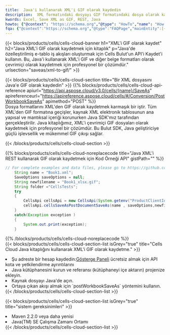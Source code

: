 ```yaml
---
title:  Java'i kullanarak XML'i GIF olarak kaydedin
description:  XML formatındaki dosyayı GIF formatındaki dosya olarak kaydetmek için Aspose.Cells Cloud SDK for Java'i kullanma.
kwords: Excel, Save XML as GIF, REST, Java
howto: {"@context": "https://schema.org","@type": "HowTo","name": "How to save XML as GIF using the Cells Cloud Java library.","description": "How to save XML as GIF using the Cells Cloud Java library.","image": {"@type": "ImageObject"},"url": "/java/saveas/xml-to-gif/","step": [{ "@type": "HowToStep","name": "How to save XML as GIF using the Cells Cloud Java library. step 1", "image": {"@type": "ImageObject",},"url": "/java/saveas/xml-to-gif/","text": "Register an account at <a href='https://dashboard.aspose.cloud/'>Dashboard</a> to get free API quota & authorization details",},{ "@type": "HowToStep","name": "How to save XML as GIF using the Cells Cloud Java library. step 1", "image": {"@type": "ImageObject",},"url": "/java/saveas/xml-to-gif/","text": "Install Java library and add the reference (import the library) to your project.",},{ "@type": "HowToStep","name": "How to save XML as GIF using the Cells Cloud Java library. step 1", "image": {"@type": "ImageObject",},"url": "/java/saveas/xml-to-gif/","text": "Open the source file in Java.",},{ "@type": "HowToStep","name": "How to save XML as GIF using the Cells Cloud Java library. step 1", "image": {"@type": "ImageObject",},"url": "/java/saveas/xml-to-gif/","text": "Use the `postWorkbookSaveAs` method to retrieve the resulting stream.",}, ],"supply": {"@type": "HowToSupply","name": "document"},"tool": [{"@type": "HowToTool","name": "IntelliJ IDEA, Visual Studio Code, Eclipse"},{"@type": "HowToTool","name": "Aspose Cells"}],"totalTime": "PT6M"}
fqa: {"@context":"https://schema.org","@type":"FAQPage","mainEntity":[{"@type":"Question","name":"Why save file as other formats file in C# using REST API?","acceptedAnswer":{"@type":"Answer","text":"Documents are encoded in many ways, and some files may be incompatible with the software you use. To open and read such files, just save them as appropriate file formats.<br/><ol><li>Install .NET SDK and add the reference (import the library) to your project.</li><li>Open the source file in C# using REST API.</li><li>Call the PostWorkbookSaveAsRequest() method, passing an output filename with required extension.</li><li>Get the result of save as a separate file.</li></ol>"}},{"@type":"Question","name":"What file formats can I save as with your C# library?","acceptedAnswer":{"@type":"Answer","text":"We support a variety of file formats for conversion using .NET library, including XLSX, Excel, xls , PDF, CSV, HTML, Markdown, XML, PNG, JPG, TIFF, Json, TXT and many more."}},{"@type":"Question","name":"What is the maximum allowed file size for conversion using this .NET library?","acceptedAnswer":{"@type":"Answer","text":"There are no file size limits for format conversions using .NET library."}}]}
---
```

{{< blocks/products/cells/cells-cloud-banner h1="XML\'i GIF olarak kaydet" h2="Java XML\'i GIF olarak kaydetmek için kitaplık" p="Java\'de özelleştirilmiş e-tablo iş akışları oluşturmak için Cells Bulut\'un API\'i Kaydet\'i kullanın. Bu, Java\'i kullanarak XML\'i GIF ve diğer belge formatları olarak çevrimiçi olarak kaydetmek için profesyonel bir çözümdür." urlsection="saveas/xml-to-gif/" >}}

{{< blocks/products/cells/cells-cloud-section title="Bir XML dosyasını Java\'e GIF olarak kaydedin" >}}
{{% blocks/products/cells/cells-cloud-api-reference apiurl="https://api.aspose.cloud/v3.0/cells/{name}/SaveAs" apireferenceurl="https://apireference.aspose.cloud/cells/#/Conversion/PostWorkbookSaveAs" apimethod="POST" %}}
<br/>
Dosya formatlarını XML'den GIF olarak kaydetmek karmaşık bir iştir. Tüm XML'den GIF formatına geçişler, kaynak XML elektronik tablosunun ana yapısal ve mantıksal içeriği korunurken Java SDK'mız tarafından gerçekleştirilir. Java kitaplığımız, XML'i çevrimiçi GIF dosyaları olarak kaydetmek için profesyonel bir çözümdür. Bu Bulut SDK, Java geliştiriciye güçlü işlevsellik ve mükemmel GIF çıkışı sağlar.

{{< /blocks/products/cells/cells-cloud-section >}}

{{% blocks/products/cells/cells-cloud-noreplacecode title="Java XML\'i REST kullanarak GIF olarak kaydetmek için Kod Örneği API" gistPath="" %}}
  
```java
// For complete examples and data files, please go to https://github.com/aspose-cells-cloud/aspose-cells-cloud-java/
    String name = "Book1.xml";
    SaveOptions saveOptions = null;
    String newfilename = "Book1_xlsx.gif";
    String folder ="CellsTests";
    try 
    {
        CellsApi cellsApi = new CellsApi(System.getenv("ProductClientId"), System.getenv("ProductClientSecret"));
        cellsApi.cellsSaveAsPostDocumentSaveAs(name , saveOptions,newfilename,false,false,folder,null,null,null,true);                       
    }
    catch(Exception exception )
    {
        System.out.print(exception);
    }
```
  
{{% /blocks/products/cells/cells-cloud-noreplacecode %}}
<br/>
{{< blocks/products/cells/cells-cloud-section-list isGrey="true" title="Cells Cloud Java kitaplığını kullanarak XML\'i GIF olarak kaydetme." >}}
<li> Şu adreste bir hesap kaydedin:<a href="https://dashboard.aspose.cloud/">Gösterge Paneli</a> ücretsiz almak için API kota ve yetkilendirme ayrıntılarını</li>
<li>Java kütüphanesini kurun ve referansı (kütüphaneyi içe aktarın) projenize ekleyin.</li>
<li>Kaynak dosyayı Java'de açın.</li>
<li>Ortaya çıkan akışı almak için `postWorkbookSaveAs` yöntemini kullanın.</li>
{{< /blocks/products/cells/cells-cloud-section-list >}}

{{< blocks/products/cells/cells-cloud-section-list isGrey="true" title="sistem gereksinimleri" >}}
<li>Maven 2.2.0 veya daha yenisi</li>
<li>Java(TM) SE Çalışma Zamanı Ortamı</li>
{{< /blocks/products/cells/cells-cloud-section-list >}}
